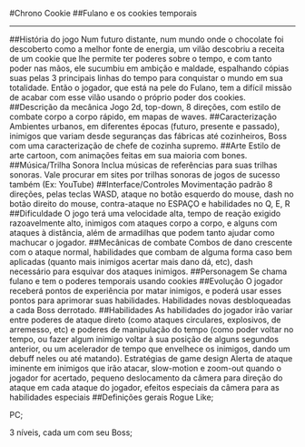 #Chrono Cookie
##Fulano e os cookies temporais
***
##História do jogo
Num futuro distante, num mundo onde o chocolate foi descoberto como a melhor fonte de
energia, um vilão descobriu a receita de um cookie que lhe permite ter poderes sobre o
tempo, e com tanto poder nas mãos, ele sucumbiu em ambição e maldade, espalhando
cópias suas pelas 3 principais linhas do tempo para conquistar o mundo em sua totalidade.
Então o jogador, que está na pele do Fulano, tem a difícil missão de acabar com esse vilão
usando o próprio poder dos cookies.
##Descrição da mecânica
Jogo 2d, top-down, 8 direções, com estilo de combate corpo a corpo rápido, em mapas de
waves.
##Caracterização
Ambientes urbanos, em diferentes épocas (futuro, presente e passado), inimigos que variam
desde seguranças das fábricas até cozinheiros, Boss com uma caracterização de chefe de
cozinha supremo.
##Arte
Estilo de arte cartoon, com animações feitas em sua maioria com bones.
##Música/Trilha Sonora
Inclua músicas de referências para suas trilhas sonoras. Vale procurar em sites por trilhas
sonoras de jogos de sucesso também (Ex: YouTube)
##Interface/Controles
Movimentação padrão 8 direções, pelas teclas WASD, ataque no botão esquerdo do
mouse, dash no botão direito do mouse, contra-ataque no ESPAÇO e habilidades no Q, E,
R
##Dificuldade
O jogo terá uma velocidade alta, tempo de reação exigido razoavelmente alto, inimigos com
ataques corpo a corpo, e alguns com ataques à distância, além de armadilhas que podem
tanto ajudar como machucar o jogador.
##Mecânicas de combate
Combos de dano crescente com o ataque normal, habilidades que combam de alguma
forma caso bem aplicadas (quanto mais inimigos acertar mais dano dá, etc), dash
necessário para esquivar dos ataques inimigos.
##Personagem
Se chama fulano e tem o poderes temporais usando cookies
##Evolução
O jogador receberá pontos de experiência por matar inimigos, e poderá usar esses pontos
para aprimorar suas habilidades. Habilidades novas desbloqueadas a cada Boss derrotado.
##Habilidades
As habilidades do jogador irão variar entre poderes de ataque direto (como ataques
circulares, explosivos, de arremesso, etc) e poderes de manipulação do tempo (como poder
voltar no tempo, ou fazer algum inimigo voltar à sua posição de alguns segundos anterior,
ou um acelerador de tempo que envelhece os inimigos, dando um debuff neles ou até
matando).
Estratégias de game design
Alerta de ataque iminente em inimigos que irão atacar, slow-motion e zoom-out quando o
jogador for acertado, pequeno deslocamento da câmera para direção do ataque em cada
ataque do jogador, efeitos especiais da câmera para as habilidades especiais
##Definições gerais
Rogue Like;

PC;

3 níveis, cada um com seu Boss;